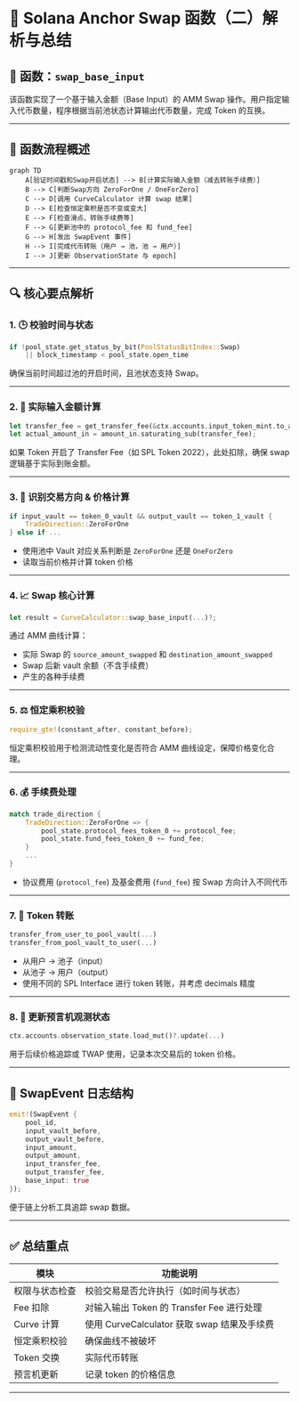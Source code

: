 
# 🧠 Solana Anchor Swap 函数（二）解析与总结

## 📘 函数：`swap_base_input`

该函数实现了一个基于输入金额（Base Input）的 AMM Swap 操作。用户指定输入代币数量，程序根据当前池状态计算输出代币数量，完成 Token 的互换。

---

## 🔄 函数流程概述

```mermaid
graph TD
    A[验证时间戳和Swap开启状态] --> B[计算实际输入金额（减去转账手续费）]
    B --> C[判断Swap方向 ZeroForOne / OneForZero]
    C --> D[调用 CurveCalculator 计算 swap 结果]
    D --> E[检查恒定乘积是否不变或变大]
    E --> F[检查滑点、转账手续费等]
    F --> G[更新池中的 protocol_fee 和 fund_fee]
    G --> H[发出 SwapEvent 事件]
    H --> I[完成代币转账（用户 → 池，池 → 用户）]
    I --> J[更新 ObservationState 与 epoch]
```

---

## 🔍 核心要点解析

### 1. 🕒 校验时间与状态

```rust
if !pool_state.get_status_by_bit(PoolStatusBitIndex::Swap)
    || block_timestamp < pool_state.open_time
```

确保当前时间超过池的开启时间，且池状态支持 Swap。

---

### 2. 💸 实际输入金额计算

```rust
let transfer_fee = get_transfer_fee(&ctx.accounts.input_token_mint.to_account_info(), amount_in)?;
let actual_amount_in = amount_in.saturating_sub(transfer_fee);
```

如果 Token 开启了 Transfer Fee（如 SPL Token 2022），此处扣除，确保 swap 逻辑基于实际到账金额。

---

### 3. 🔄 识别交易方向 & 价格计算

```rust
if input_vault == token_0_vault && output_vault == token_1_vault {
    TradeDirection::ZeroForOne
} else if ...
```

- 使用池中 Vault 对应关系判断是 `ZeroForOne` 还是 `OneForZero`  
- 读取当前价格并计算 token 价格

---

### 4. 📈 Swap 核心计算

```rust
let result = CurveCalculator::swap_base_input(...)?;
```

通过 AMM 曲线计算：

- 实际 Swap 的 `source_amount_swapped` 和 `destination_amount_swapped`
- Swap 后新 vault 余额（不含手续费）
- 产生的各种手续费

---

### 5. ⚖️ 恒定乘积校验

```rust
require_gte!(constant_after, constant_before);
```

恒定乘积校验用于检测流动性变化是否符合 AMM 曲线设定，保障价格变化合理。

---

### 6. 💰 手续费处理

```rust
match trade_direction {
    TradeDirection::ZeroForOne => {
        pool_state.protocol_fees_token_0 += protocol_fee;
        pool_state.fund_fees_token_0 += fund_fee;
    }
    ...
}
```

- 协议费用 (`protocol_fee`) 及基金费用 (`fund_fee`) 按 Swap 方向计入不同代币

---

### 7. 🔁 Token 转账

```rust
transfer_from_user_to_pool_vault(...)
transfer_from_pool_vault_to_user(...)
```

- 从用户 → 池子（input）  
- 从池子 → 用户（output）  
- 使用不同的 SPL Interface 进行 token 转账，并考虑 decimals 精度

---

### 8. 🔮 更新预言机观测状态

```rust
ctx.accounts.observation_state.load_mut()?.update(...)
```

用于后续价格追踪或 TWAP 使用，记录本次交易后的 token 价格。

---

## 📑 SwapEvent 日志结构

```rust
emit!(SwapEvent {
    pool_id,
    input_vault_before,
    output_vault_before,
    input_amount,
    output_amount,
    input_transfer_fee,
    output_transfer_fee,
    base_input: true
});
```

便于链上分析工具追踪 swap 数据。

---

## ✅ 总结重点

| 模块             | 功能说明                                     |
|------------------|----------------------------------------------|
| 权限与状态检查   | 校验交易是否允许执行（如时间与状态）         |
| Fee 扣除         | 对输入输出 Token 的 Transfer Fee 进行处理     |
| Curve 计算       | 使用 CurveCalculator 获取 swap 结果及手续费   |
| 恒定乘积校验     | 确保曲线不被破坏                             |
| Token 交换       | 实际代币转账                                 |
| 预言机更新       | 记录 token 的价格信息                         |

---


